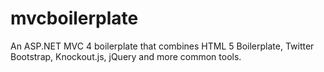 mvcboilerplate
==============

An ASP.NET MVC 4 boilerplate that combines HTML 5 Boilerplate, Twitter Bootstrap, Knockout.js, jQuery and more common tools.